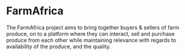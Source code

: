 FarmAfrica
==========
The FarmAfrica project aims to bring together buyers & sellers of farm produce, 
on to a platform where they can interact, sell and purchase produce from each other 
while maintaining relevance with regards to availability of the produce, and the quality.
